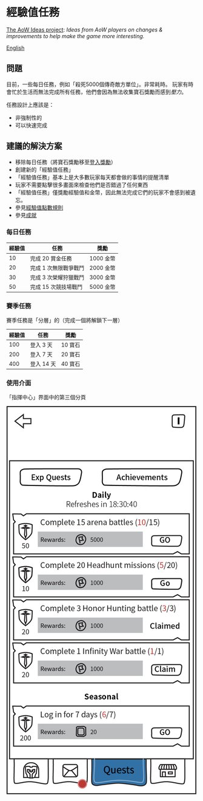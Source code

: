 # 經驗值任務

[The AoW Ideas project](https://github.com/nefarious-kitsune/aow.ideas):
*Ideas from AoW players on changes & improvements to help make the game more interesting.*

[English](exp-quests)

## 問題

目前，一些每日任務，例如「殺死5000個傳奇敵方單位」。非常耗時。
玩家有時會忙於生活而無法完成所有任務，他們會因為無法收集寶石獎勵而感到*壓力*。

任務設計上應該是：
* 非強制性的
* 可以快速完成

## 建議的解決方案

* 移除每日任務（將寶石獎勵移至[登入獎勵](../rewards/)）
* 創建新的「經驗值任務」
* 「經驗值任務」基本上是大多數玩家每天都會做的事情的提醒清單
* 玩家不需要點擊很多畫面來檢查他們是否錯過了任何東西
* 「經驗值任務」僅獎勵經驗值和金幣，因此無法完成它們的玩家不會感到被遺忘。
* 參見[經驗值點數規則](zh.exp-point-rules)
* 參見[成就](zh.achievements)



### 每日任務

| 經驗值 | 任務           | 獎勵  |
| ---------- | ----------------- | ---------- |
|  10 | 完成 20 賞金任務   | 1000 金幣 |
|  20 | 完成 1 次無限戰爭戰鬥 | 2000 金幣 |
|  30 | 完成 3 次榮耀狩獵戰鬥 | 3000 金幣 |
|  50 | 完成 15 次競技場戰鬥  | 5000 金幣 |

### 賽季任務

賽季任務是「分層」的（完成一個將解鎖下一層）

| 經驗值 | 任務      | 獎勵  |
| ---- | ---------- | ------- |
|  100 | 登入 3 天   | 10 寶石 |
|  200 | 登入 7 天   | 20 寶石 |
|  400 | 登入 14 天  | 40 寶石 |

### 使用介面

「指揮中心」界面中的第三個分頁

![Example](../images/ui-command-center-exp-quest.png)